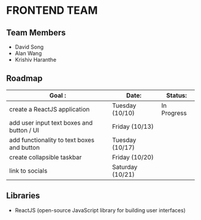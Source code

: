 # FRONTEND TEAM

## Team Members

- David Song
- Alan Wang
- Krishiv Haranthe

## Roadmap

| Goal :                                     | Date:            | Status:     |
| ------------------------------------------ | ---------------- | ----------- |
| create a ReactJS application               | Tuesday (10/10)  | In Progress |
| add user input text boxes and button / UI  | Friday (10/13)   |             |
| add functionality to text boxes and button | Tuesday (10/17)  |             |
| create collapsible taskbar                 | Friday (10/20)   |             |
| link to socials                            | Saturday (10/21) |             |

## Libraries

- ReactJS (open-source JavaScript library for building user interfaces)
